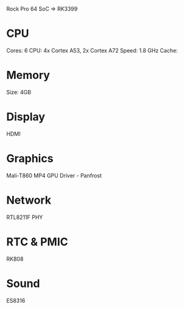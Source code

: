 Rock Pro 64
SoC => RK3399

# CPU

Cores: 6
CPU: 4x Cortex A53, 2x Cortex A72
Speed: 1.8 GHz
Cache: 

# Memory

Size: 4GB

# Display

HDMI

# Graphics

Mali-T860 MP4 GPU
Driver - Panfrost

# Network

RTL8211F PHY

# RTC & PMIC

RK808

# Sound

ES8316
